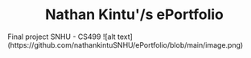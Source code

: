 <h1 align="center">
Nathan Kintu'/s ePortfolio
</h1>
Final project SNHU - CS499 
![alt text](https://github.com/nathankintuSNHU/ePortfolio/blob/main/image.png)
